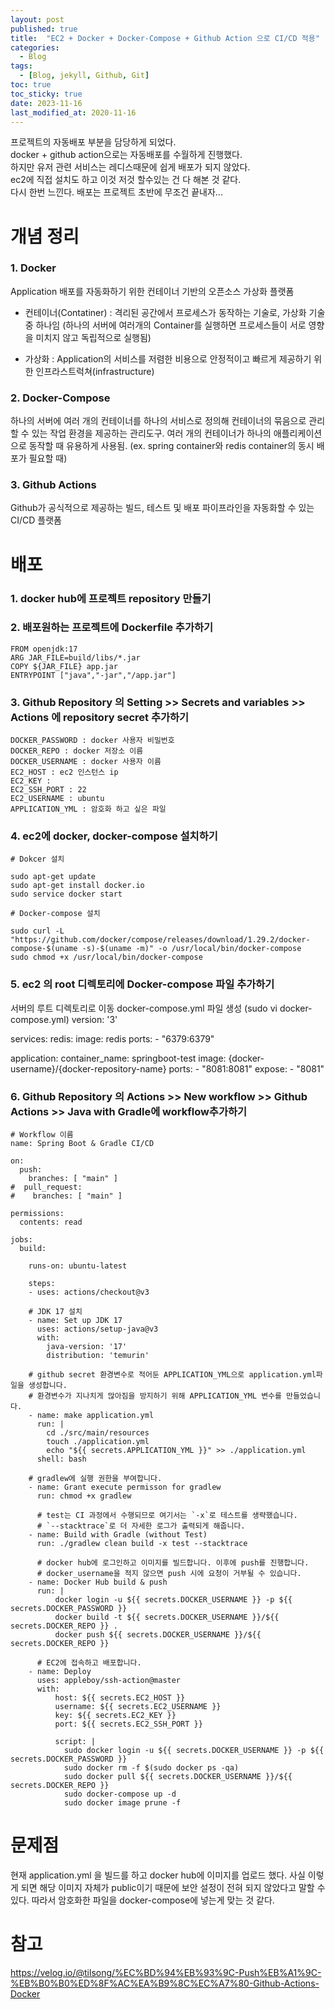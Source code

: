 ```yaml
---
layout: post
published: true
title:  "EC2 + Docker + Docker-Compose + Github Action 으로 CI/CD 적용"
categories:
  - Blog
tags:
  - [Blog, jekyll, Github, Git]
toc: true
toc_sticky: true
date: 2023-11-16
last_modified_at: 2020-11-16
---
```



프로젝트의 자동배포 부분을 담당하게 되었다.<br>
docker + github action으로는 자동배포를 수월하게 진행했다. <br>
하지만 유저 관련 서비스는 레디스때문에 쉽게 배포가 되지 않았다. <br>
ec2에 직접 설치도 하고 이것 저것 할수있는 건 다 해본 것 같다. <br>
다시 한번 느낀다. 배포는 프로젝트 초반에 무조건 끝내자... <br>

# 개념 정리
###  1. Docker
Application 배포를 자동화하기 위한 컨테이너 기반의 오픈소스 가상화 플랫폼

* 컨테이너(Contatiner) : 격리된 공간에서 프로세스가 동작하는 기술로, 가상화 기술 중 하나임 (하나의 서버에 여러개의 Container를 실행하면 프로세스들이 서로 영향을 미치지 않고 독립적으로 실행됨) 

* 가상화 : Application의 서비스를 저렴한 비용으로 안정적이고 빠르게 제공하기 위한 인프라스트럭쳐(infrastructure)

### 2. Docker-Compose 
하나의 서버에 여러 개의 컨테이너를 하나의 서비스로 정의해 컨테이너의 묶음으로 관리할 수 있는 작업 환경을 제공하는 관리도구. 여러 개의 컨테이너가 하나의 애플리케이션으로 동작할 때 유용하게 사용됨. (ex. spring container와 redis container의 동시 배포가 필요할 때)

### 3. Github Actions 
Github가 공식적으로 제공하는 빌드, 테스트 및 배포 파이프라인을 자동화할 수 있는 CI/CD 플랫폼

# 배포
### 1. docker hub에 프로젝트 repository 만들기 
### 2. 배포원하는 프로젝트에 Dockerfile 추가하기 
```
FROM openjdk:17
ARG JAR_FILE=build/libs/*.jar
COPY ${JAR_FILE} app.jar
ENTRYPOINT ["java","-jar","/app.jar"]
```
### 3. Github Repository 의 Setting >> Secrets and variables >> Actions 에  repository secret 추가하기 
```
DOCKER_PASSWORD : docker 사용자 비밀번호 
DOCKER_REPO : docker 저장소 이름
DOCKER_USERNAME : docker 사용자 이름
EC2_HOST : ec2 인스턴스 ip 
EC2_KEY : 
EC2_SSH_PORT : 22
EC2_USERNAME : ubuntu
APPLICATION_YML : 암호화 하고 싶은 파일 
```

### 4. ec2에 docker, docker-compose 설치하기 
```
# Dokcer 설치

sudo apt-get update
sudo apt-get install docker.io
sudo service docker start

# Docker-compose 설치

sudo curl -L "https://github.com/docker/compose/releases/download/1.29.2/docker-compose-$(uname -s)-$(uname -m)" -o /usr/local/bin/docker-compose
sudo chmod +x /usr/local/bin/docker-compose
```

### 5. ec2 의 root  디렉토리에 Docker-compose 파일 추가하기 
서버의 루트 디렉토리로 이동
docker-compose.yml 파일 생성 (sudo vi docker-compose.yml)
version: '3'

services:
  redis:
    image: redis
    ports:
      - "6379:6379"

  application:
    container_name: springboot-test
    image: {docker-username}/{docker-repository-name}
    ports:
      - "8081:8081"
    expose:
      - "8081"

### 6. Github Repository 의 Actions >> New workflow >> Github Actions >> Java with Gradle에 workflow추가하기 
``````
# Workflow 이름
name: Spring Boot & Gradle CI/CD

on:
  push:
    branches: [ "main" ]
#  pull_request:
#    branches: [ "main" ]

permissions:
  contents: read

jobs:
  build:

    runs-on: ubuntu-latest

    steps:
    - uses: actions/checkout@v3

    # JDK 17 설치
    - name: Set up JDK 17
      uses: actions/setup-java@v3
      with:
        java-version: '17'
        distribution: 'temurin'
        
    # github secret 환경변수로 적어둔 APPLICATION_YML으로 application.yml파일을 생성합니다.
    # 환경변수가 지나치게 많아짐을 방지하기 위해 APPLICATION_YML 변수를 만들었습니다.
    - name: make application.yml
      run: |
        cd ./src/main/resources
        touch ./application.yml
        echo "${{ secrets.APPLICATION_YML }}" >> ./application.yml
      shell: bash
      
    # gradlew에 실행 권한을 부여합니다.
    - name: Grant execute permisson for gradlew
      run: chmod +x gradlew
 
      # test는 CI 과정에서 수행되므로 여기서는 `-x`로 테스트를 생략했습니다.
      # `--stacktrace`로 더 자세한 로그가 출력되게 해줍니다.
    - name: Build with Gradle (without Test)
      run: ./gradlew clean build -x test --stacktrace
 
      # docker hub에 로그인하고 이미지를 빌드합니다. 이후에 push를 진행합니다.
      # docker_username을 적지 않으면 push 시에 요청이 거부될 수 있습니다.
    - name: Docker Hub build & push
      run: |
          docker login -u ${{ secrets.DOCKER_USERNAME }} -p ${{ secrets.DOCKER_PASSWORD }}
          docker build -t ${{ secrets.DOCKER_USERNAME }}/${{ secrets.DOCKER_REPO }} .
          docker push ${{ secrets.DOCKER_USERNAME }}/${{ secrets.DOCKER_REPO }}
 
      # EC2에 접속하고 배포합니다.
    - name: Deploy
      uses: appleboy/ssh-action@master
      with:
          host: ${{ secrets.EC2_HOST }}
          username: ${{ secrets.EC2_USERNAME }}
          key: ${{ secrets.EC2_KEY }}
          port: ${{ secrets.EC2_SSH_PORT }}

          script: |
            sudo docker login -u ${{ secrets.DOCKER_USERNAME }} -p ${{ secrets.DOCKER_PASSWORD }}
            sudo docker rm -f $(sudo docker ps -qa)
            sudo docker pull ${{ secrets.DOCKER_USERNAME }}/${{ secrets.DOCKER_REPO }}
            sudo docker-compose up -d
            sudo docker image prune -f
``````
# 문제점

현재 application.yml 을 빌드를 하고 docker hub에 이미지를 업로드 했다. 사실 이렇게 되면 해당 이미지 자체가 public이기 때문에 보안 설정이 전혀 되지 않았다고 말할 수 있다. 따라서 암호화한 파일을 docker-compose에 넣는게 맞는 것 같다.



# 참고 

https://velog.io/@tilsong/%EC%BD%94%EB%93%9C-Push%EB%A1%9C-%EB%B0%B0%ED%8F%AC%EA%B9%8C%EC%A7%80-Github-Actions-Docker
